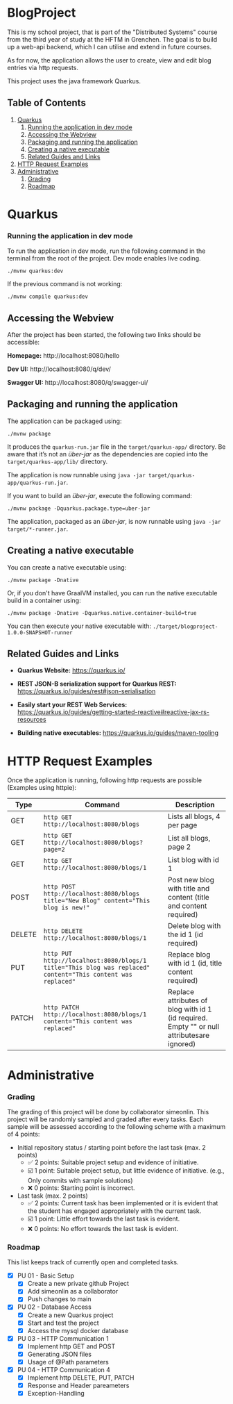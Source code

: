 # BlogProject
This is my school project, that is part of the "Distributed Systems" course from the third year of study at the HFTM in Grenchen.
The goal is to build up a web-api backend, which I can utilise and extend in future courses. 

As for now, the application allows the user to create, view and edit blog entries via http requests.

This project uses the java framework Quarkus.

## Table of Contents
1. [Quarkus](#quarkus)
    1. [Running the application in dev mode](#running-the-application-in-dev-mode)
    2. [Accessing the Webview](#accessing-the-webview)
    3. [Packaging and running the application](#packaging-and-running-the-application)
    4. [Creating a native executable](#creating-a-native-executable)
    5. [Related Guides and Links](#related-guides-and-links)
2. [HTTP Request Examples](#http-request-examples)
3. [Administrative](#administrative)
    1. [Grading](#grading)
    2. [Roadmap](#roadmap)
    
# Quarkus

### Running the application in dev mode
To run the application in dev mode, run the following command in the terminal from the root of the project. Dev mode enables live coding.
```shell script
./mvnw quarkus:dev
```
If the previous command is not working:
```shell script
./mvnw compile quarkus:dev
```

## Accessing the Webview
After the project has been started, the following two links should be accessible:

**Homepage:**       http://localhost:8080/hello

**Dev UI:**         http://localhost:8080/q/dev/

**Swagger UI:**    http://localhost:8080/q/swagger-ui/

## Packaging and running the application

The application can be packaged using:
```shell script
./mvnw package
```
It produces the `quarkus-run.jar` file in the `target/quarkus-app/` directory.
Be aware that it’s not an _über-jar_ as the dependencies are copied into the `target/quarkus-app/lib/` directory.

The application is now runnable using `java -jar target/quarkus-app/quarkus-run.jar`.

If you want to build an _über-jar_, execute the following command:
```shell script
./mvnw package -Dquarkus.package.type=uber-jar
```

The application, packaged as an _über-jar_, is now runnable using `java -jar target/*-runner.jar`.

## Creating a native executable

You can create a native executable using: 
```shell script
./mvnw package -Dnative
```

Or, if you don't have GraalVM installed, you can run the native executable build in a container using: 
```shell script
./mvnw package -Dnative -Dquarkus.native.container-build=true
```

You can then execute your native executable with: `./target/blogproject-1.0.0-SNAPSHOT-runner`

## Related Guides and Links

- **Quarkus Website:** https://quarkus.io/

- **REST JSON-B serialization support for Quarkus REST:**  https://quarkus.io/guides/rest#json-serialisation

- **Easily start your REST Web Services:** https://quarkus.io/guides/getting-started-reactive#reactive-jax-rs-resources

- **Building native executables:** https://quarkus.io/guides/maven-tooling


# HTTP Request Examples
Once the application is running, following http requests are possible (Examples using httpie):

| Type | Command | Description |
| --- | --- | --- |
| GET | ```http GET http://localhost:8080/blogs``` | Lists all blogs, 4 per page |
| GET | ```http GET http://localhost:8080/blogs?page=2``` | List all blogs, page 2 |
| GET | ```http GET http://localhost:8080/blogs/1``` | List blog with id 1 |
| POST | ```http POST http://localhost:8080/blogs title="New Blog" content="This blog is new!"```| Post new blog with title and content (title and content required) |
| DELETE | ```http DELETE http://localhost:8080/blogs/1``` | Delete blog with the id 1 (id required) |
| PUT | ```http PUT http://localhost:8080/blogs/1 title="This blog was replaced" content="This content was replaced"``` | Replace blog with id 1 (id, title content required) |
| PATCH | ```http PATCH http://localhost:8080/blogs/1 content="This content was replaced"```  | Replace attributes of blog with id 1 (id required. Empty "" or null attributesare ignored) |

# Administrative
### Grading
The grading of this project will be done by collaborator simeonlin.
This project will be randomly sampled and graded after every tasks.
Each sample will be assessed according to the following scheme with a maximum of 4 points:
* Initial repository status / starting point before the last task (max. 2 points)
    * ✅ 2 points: Suitable project setup and evidence of initiative.
    * ☑️ 1 point: Suitable project setup, but little evidence of initiative. (e.g., Only commits with sample solutions)
    * ❌ 0 points: Starting point is incorrect.
* Last task (max. 2 points)
    * ✅ 2 points: Current task has been implemented or it is evident that the student has engaged appropriately with the current task.
    * ☑️ 1 point: Little effort towards the last task is evident.
    * ❌ 0 points: No effort towards the last task is evident.

### Roadmap
This list keeps track of currently open and completed tasks. 
- [x] PU 01 - Basic Setup
    - [x] Create a new private github Project
    - [x] Add simeonlin as a collaborator
    - [x] Push changes to main
- [x] PU 02 - Database Access
    - [x] Create a new Quarkus project
    - [x] Start and test the project
    - [x] Access the mysql docker database
- [x] PU 03 - HTTP Communication 1
    - [x] Implement http GET and POST
    - [x] Generating JSON files
    - [x] Usage of @Path parameters
- [x] PU 04 - HTTP Communication 4
    - [x] Implement http DELETE, PUT, PATCH
    - [x] Response and Header pareameters
    - [x] Exception-Handling